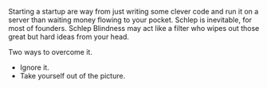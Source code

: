 Starting a startup are way from just writing some clever code and run it on a server than waiting money flowing to your pocket. Schlep is inevitable, for most of founders.
Schlep Blindness may act like a filter who wipes out those great but hard ideas from your head.

Two ways to overcome it.
- Ignore it.
- Take yourself out of the picture.


